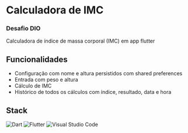 # Calculadora de IMC
### Desafio DIO


Calculadora de índice de massa corporal (IMC) em app flutter

## Funcionalidades

- Configuração com nome e altura persistidos com shared preferences
- Entrada com peso e altura
- Cálculo de IMC
- Histórico de todos os cálculos com índice, resultado, data e hora


## Stack

![Dart](https://img.shields.io/badge/dart-%230175C2.svg?style=for-the-badge&logo=dart&logoColor=white) ![Flutter](https://img.shields.io/badge/Flutter-%2302569B.svg?style=for-the-badge&logo=Flutter&logoColor=white)
 ![Visual Studio Code](https://img.shields.io/badge/Visual%20Studio%20Code-0078d7.svg?style=for-the-badge&logo=visual-studio-code&logoColor=white)